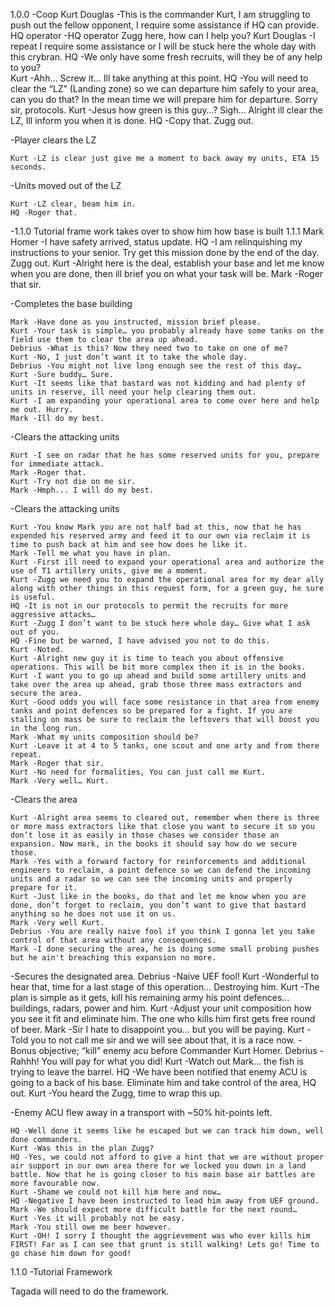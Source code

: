 1.0.0
-Coop
	Kurt Douglas -This is the commander Kurt, I am struggling to push out the fellow opponent, I require some assistance if HQ can provide.
	HQ operator -HQ operator Zugg here, how can I help you?
	Kurt Douglas -I repeat I require some assistance or I will be stuck here the whole day with this crybran.
	HQ -We only have some fresh recruits, will they be of any help to you?  
	Kurt -Ahh… Screw it… Ill take anything at this point.
	HQ -You will need to clear the “LZ” (Landing zone) so we can departure him safely to your area, can you do that? In the mean time we will prepare him for departure. Sorry sir, protocols.
	Kurt -Jesus how green is this guy…? Sigh… Alright ill clear the LZ, Ill inform you when it is done.
	HQ -Copy that. Zugg out.

-Player clears the LZ

	Kurt -LZ is clear just give me a moment to back away my units, ETA 15 seconds.

-Units moved out of the LZ

	Kurt -LZ clear, beam him in.
	HQ -Roger that.
-1.1.0 Tutorial frame work takes over to show him how base is built
1.1.1
	Mark Homer -I have safety arrived, status update.
	HQ -I am relinquishing my instructions to your senior. Try get this mission done by the end of the day. Zugg out.
	Kurt -Alright here is the deal, establish your base and let me know when you are done, then ill brief you on what your task will be.
	Mark -Roger that sir.

-Completes the base building

	Mark -Have done as you instructed, mission brief please.
	Kurt -Your task is simple… you probably already have some tanks on the field use them to clear the area up ahead.
	Debrius -What is this? Now they need two to take on one of me?
	Kurt -No, I just don’t want it to take the whole day.
	Debrius -You might not live long enough see the rest of this day… 
	Kurt -Sure buddy… Sure.
	Kurt -It seems like that bastard was not kidding and had plenty of units in reserve, ill need your help clearing them out.
	Kurt -I am expanding your operational area to come over here and help me out. Hurry.
	Mark -Ill do my best.

-Clears the attacking units

	Kurt -I see on radar that he has some reserved units for you, prepare for immediate attack.
	Mark -Roger that.
	Kurt -Try not die on me sir.
	Mark -Hmph... I will do my best.

-Clears the attacking units

	Kurt -You know Mark you are not half bad at this, now that he has expended his reserved army and feed it to our own via reclaim it is time to push back at him and see how does he like it.
	Mark -Tell me what you have in plan.
	Kurt -First ill need to expand your operational area and authorize the use of T1 artillery units, give me a moment.
	Kurt -Zugg we need you to expand the operational area for my dear ally along with other things in this request form, for a green guy, he sure is useful.
	HQ -It is not in our protocols to permit the recruits for more aggressive attacks…
	Kurt -Zugg I don’t want to be stuck here whole day… Give what I ask out of you.
	HQ -Fine but be warned, I have advised you not to do this.
	Kurt -Noted.
	Kurt -Alright new guy it is time to teach you about offensive operations. This will be bit more complex then it is in the books.
	Kurt -I want you to go up ahead and build some artillery units and take over the area up ahead, grab those three mass extractors and secure the area.
	Kurt -Good odds you will face some resistance in that area from enemy tanks and point defences so be prepared for a fight. If you are stalling on mass be sure to reclaim the leftovers that will boost you in the long run.
	Mark -What my units composition should be?
	Kurt -Leave it at 4 to 5 tanks, one scout and one arty and from there repeat.
	Mark -Roger that sir.
	Kurt -No need for formalities, You can just call me Kurt.
	Mark -Very well… Kurt.

-Clears the area

	Kurt -Alright area seems to cleared out, remember when there is three or more mass extractors like that close you want to secure it so you don’t lose it as easily in those chases we consider those an expansion. Now mark, in the books it should say how do we secure those.
	Mark -Yes with a forward factory for reinforcements and additional engineers to reclaim, a point defence so we can defend the incoming units and a radar so we can see the incoming units and properly prepare for it. 
	Kurt -Just like in the books, do that and let me know when you are done, don’t forget to reclaim, you don’t want to give that bastard anything so he does not use it on us. 
	Mark -Very well Kurt.
	Debrius -You are really naive fool if you think I gonna let you take control of that area without any consequences.
	Mark -I done securing the area, he is doing some small probing pushes but he ain't breaching this expansion no more.
-Secures the designated area. 
	Debrius -Naive UEF fool!
	Kurt -Wonderful to hear that, time for a last stage of this operation… Destroying him.
	Kurt -The plan is simple as it gets, kill his remaining army his point defences… buildings, radars, power and him.
	Kurt -Adjust your unit composition how you see it fit and eliminate him. The one who kills him first gets free round of beer.
	Mark -Sir I hate to disappoint you… but you will be paying.
	Kurt -Told you to not call me sir and we will see about that, it is a race now.
-Bonus objective; “kill” enemy acu before Commander Kurt Homer.
	Debrius -Rahhh! You will pay for what you did!
	Kurt -Watch out Mark… the fish is trying to leave the barrel.
	HQ -We have been notified that enemy ACU is going to a back of his base. Eliminate him and take control of the area, HQ out.
	Kurt -You heard the Zugg, time to wrap this up.

-Enemy ACU flew away in a transport with ~50% hit-points left.

	HQ -Well done it seems like he escaped but we can track him down, well done commanders.
	Kurt -Was this in the plan Zugg?
	HQ -Yes, we could not afford to give a hint that we are without proper air support in our own area there for we locked you down in a land battle. Now that he is going closer to his main base air battles are more favourable now. 
	Kurt -Shame we could not kill him here and now…
	HQ -Negative I have been instructed to lead him away from UEF ground.
	Mark -We should expect more difficult battle for the next round…
	Kurt -Yes it will probably not be easy.
	Mark -You still owe me beer however.
	Kurt -OH! I sorry I thought the aggrievement was who ever kills him FIRST! Far as I can see that grunt is still walking! Lets go! Time to go chase him down for good!
	


 
1.1.0
-Tutorial Framework

Tagada will need to do the framework. 

